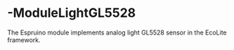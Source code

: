 # -ModuleLightGL5528
The Espruino module implements analog light GL5528 sensor in the EcoLite framework.
